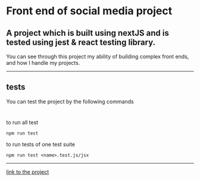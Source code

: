 # Front end of social media project
## A project which is built using nextJS and is tested using jest & react testing library.
You can see through this project my ability of building complex front ends, and how I handle my projects.
___
## tests
You can test the project by the following commands
#
to run all test
```
npm run test
```
to run tests of one test suite
```
npm run test <name>.test.js/jsx
```
___
[link to the project](https://name.saifchan.online)
